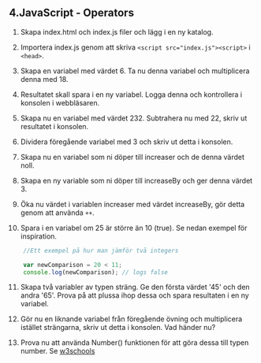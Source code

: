 ## 4.JavaScript - Operators

1. Skapa index.html och index.js filer och lägg i en ny katalog.

1. Importera index.js genom att skriva ```<script src="index.js"><script>``` i ```<head>```.

1. Skapa en variabel med värdet 6. Ta nu denna variabel och multiplicera denna med 18.

1. Resultatet skall spara i en ny variabel. Logga denna och kontrollera i konsolen i webbläsaren.

1. Skapa nu en variabel med värdet 232. Subtrahera nu med 22, skriv ut resultatet i konsolen.

1. Dividera föregående variabel med 3 och skriv ut detta i konsolen.

1. Skapa nu en variabel som ni döper till increaser och de denna värdet noll.

1. Skapa en ny variable som ni döper till increaseBy och ger denna värdet 3.

1. Öka nu värdet i variablen increaser med värdet increaseBy, gör detta genom att använda ```++```.

1. Spara i en variabel om 25 är större än 10 (true). Se nedan exempel för inspiration.
```JavaScript
    //Ett exempel på hur man jämför två integers

    var newComparison = 20 < 11;
    console.log(newComparison); // logs false
```
11. Skapa två variabler av typen sträng. Ge den första värdet '45' och den andra '65'. Prova på att plussa ihop dessa och spara resultaten i en ny variabel.

12. Gör nu en liknande variabel från föregående övning och multiplicera istället strängarna, skriv ut detta i konsolen. Vad händer nu?

13. Prova nu att använda Number() funktionen för att göra dessa till typen number. Se [w3schools](https://www.w3schools.com/js/js_number_methods.asp)



